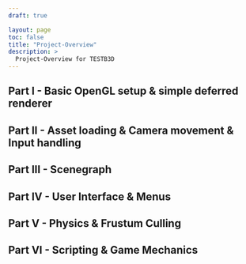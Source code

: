 ```yaml
---
draft: true

layout: page
toc: false
title: "Project-Overview"
description: >
  Project-Overview for TESTB3D
---
```


## Part I - Basic OpenGL setup & simple deferred renderer
## Part II - Asset loading & Camera movement & Input handling
## Part III - Scenegraph
## Part IV - User Interface & Menus
## Part V - Physics & Frustum Culling
## Part VI - Scripting & Game Mechanics
